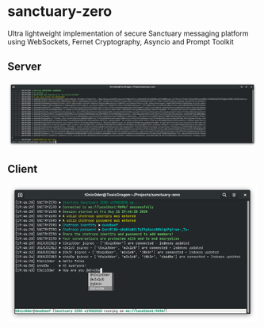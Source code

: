 # sanctuary-zero
Ultra lightweight implementation of secure Sanctuary messaging platform using WebSockets, Fernet Cryptography, Asyncio and Prompt Toolkit

## Server
![](pictures/servpics.png)

## Client
![](pictures/clinpics.png)
